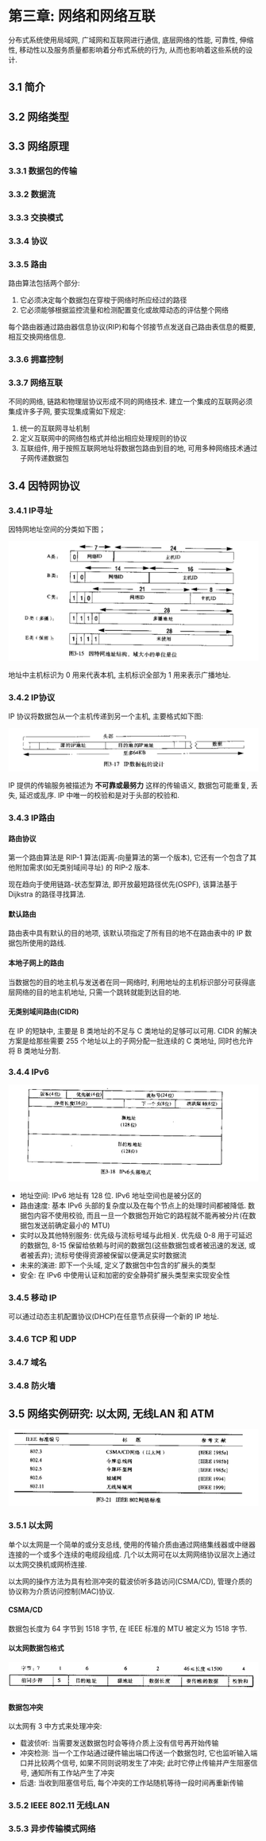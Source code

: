 # 第三章: 网络和网络互联 #

分布式系统使用局域网, 广域网和互联网进行通信, 底层网络的性能, 可靠性, 伸缩性, 移动性以及服务质量都影响着分布式系统的行为, 从而也影响着这些系统的设计.

## 3.1 简介 ##

## 3.2 网络类型 ##

## 3.3 网络原理 ##

### 3.3.1 数据包的传输 ###

### 3.3.2 数据流 ###

### 3.3.3 交换模式 ###

### 3.3.4 协议 ###

### 3.3.5 路由 ###

路由算法包括两个部分:

1. 它必须决定每个数据包在穿梭于网络时所应经过的路径
2. 它必须能够根据监控流量和检测配置变化或故障动态的评估整个网络

每个路由器通过路由器信息协议(RIP)和每个邻接节点发送自己路由表信息的概要, 相互交换网络信息.

### 3.3.6 拥塞控制 ###

### 3.3.7 网络互联 ###

不同的网络, 链路和物理层协议形成不同的网络技术. 建立一个集成的互联网必须集成许多子网, 要实现集成需如下规定:

1. 统一的互联网寻址机制
2. 定义互联网中的网络包格式并给出相应处理规则的协议
3. 互联组件, 用于按照互联网地址将数据包路由到目的地, 可用多种网络技术通过子网传递数据包

## 3.4 因特网协议 ##

### 3.4.1 IP寻址 ###

因特网地址空间的分类如下图；

![因特网地址结构](./images/image03-01.png)

地址中主机标识为 0 用来代表本机, 主机标识全部为 1 用来表示广播地址.

### 3.4.2 IP协议 ###

IP 协议将数据包从一个主机传递到另一个主机, 主要格式如下图:

![IP 数据包格式](./images/image03-02.png)

IP 提供的传输服务被描述为 **不可靠或最努力** 这样的传输语义, 数据包可能重复, 丢失, 延迟或乱序. IP  中唯一的校验和是对于头部的校验和.

### 3.4.3 IP路由 ###

#### 路由协议 ####

第一个路由算法是 RIP-1 算法(距离-向量算法的第一个版本), 它还有一个包含了其他附加需求(如无类别域间寻址) 的 RIP-2 版本.

现在趋向于使用链路-状态型算法, 即开放最短路径优先(OSPF), 该算法基于 Dijkstra 的路径寻找算法.

#### 默认路由 ####

路由表中具有默认的目的地项, 该默认项指定了所有目的地不在路由表中的 IP 数据包所使用的路线.

#### 本地子网上的路由 ####

当数据包的目的地主机与发送者在同一网络时, 利用地址的主机标识部分可获得底层网络的目的地主机地址, 只需一个跳转就能到达目的地.

#### 无类别域间路由(CIDR) ####

在 IP 的短缺中, 主要是 B 类地址的不足与 C 类地址的足够可以可用. CIDR 的解决方案是给那些需要 255 个地址以上的子网分配一批连续的 C 类地址, 同时也允许将 B 类地址分割.

### 3.4.4 IPv6 ###

![IPv6 头部格式](./images/image03-03.png)

- 地址空间: IPv6 地址有 128 位. IPv6 地址空间也是被分区的
- 路由速度: 基本 IPv6 头部的复杂度以及在每个节点上的处理时间都被降低. 数据包内容不使用校验, 而且一旦一个数据包开始它的路程就不能再被分片(在数据包发送前确定最小的 MTU)
- 实时以及其他特别服务: 优先级与流标号域与此相关. 优先级 0-8 用于可延迟的数据包, 8-15 保留给依赖与时间的数据包(这些数据包或者被迅速的发送, 或者被丢弃); 流标号使得资源被保留以便满足实时数据流
- 未来的演进: 即下一个头域, 定义了数据包中包含的扩展头的类型
- 安全: 在 IPv6 中使用认证和加密的安全静荷扩展头类型来实现安全性

### 3.4.5 移动 IP ###

可以通过动态主机配置协议(DHCP)在任意节点获得一个新的 IP 地址.

### 3.4.6 TCP 和 UDP ###

### 3.4.7 域名 ###

### 3.4.8 防火墙 ###

## 3.5 网络实例研究: 以太网, 无线LAN 和 ATM ##

![IEEE 802](./images/image03-04.png)

### 3.5.1 以太网 ###

单个以太网是一个简单的或分支总线, 使用的传输介质由通过网络集线器或中继器连接的一个或多个连续的电缆段组成. 几个以太网可在以太网网络协议层次上通过以太网交换机或网桥连接.

以太网的操作方法为具有检测冲突的载波侦听多路访问(CSMA/CD), 管理介质的协议称为介质访问控制(MAC)协议.

#### CSMA/CD ####

数据包长度为 64 字节到 1518 字节, 在 IEEE 标准的 MTU 被定义为 1518 字节.

#### 以太网数据包格式 ####

![以太网数据包格式](./images/image03-05.png)

#### 数据包冲突 ####

以太网有 3 中方式来处理冲突:

- 载波侦听: 当需要发送数据包时会等待介质上没有信号再开始传输
- 冲突检测: 当一个工作站通过硬件输出端口传送一个数据包时, 它也监听输入端口并比较两个信号, 如果不同则说明发生了冲突; 此时它停止传输并产生阻塞信号, 通知所有工作站产生了冲突
- 后退: 当收到阻塞信号后, 每个冲突的工作站随机等待一段时间再重新传输

### 3.5.2 IEEE 802.11 无线LAN ###

### 3.5.3 异步传输模式网络 ###

